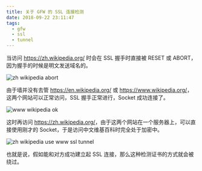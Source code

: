 ```yaml
---
title: 关于 GFW 的 SSL 连接检测
date: 2018-09-22 23:11:47
tags:
  - gfw
  - ssl
  - tunnel
---
```


当访问 <https://zh.wikipedia.org/> 时会在 SSL 握手时直接被 RESET 或 ABORT，因为握手的时候是明文发送域名的。

![zh wikipedia abort](/images/2018-09-22-great-firewall-ssl-connection/1.jpg)

由于墙并没有去管 <https://en.wikipedia.org/> 或 <https://www.wikipedia.org/>，这两个网站可以正常访问，SSL 握手正常进行，Socket 成功连接了。

![www wikipedia ok](/images/2018-09-22-great-firewall-ssl-connection/2.jpg)

这时再访问 <https://zh.wikipedia.org/>，由于这两个网站在一个服务器上，可以直接使用刚才的 Socket，于是访问中文维基百科时完全处于加密中。

![zh wikipedia use www ssl tunnel](/images/2018-09-22-great-firewall-ssl-connection/3.jpg)

也就是说，假如能和对方成功建立起 SSL 连接，那么这种检测证书的方式就会被绕过。
